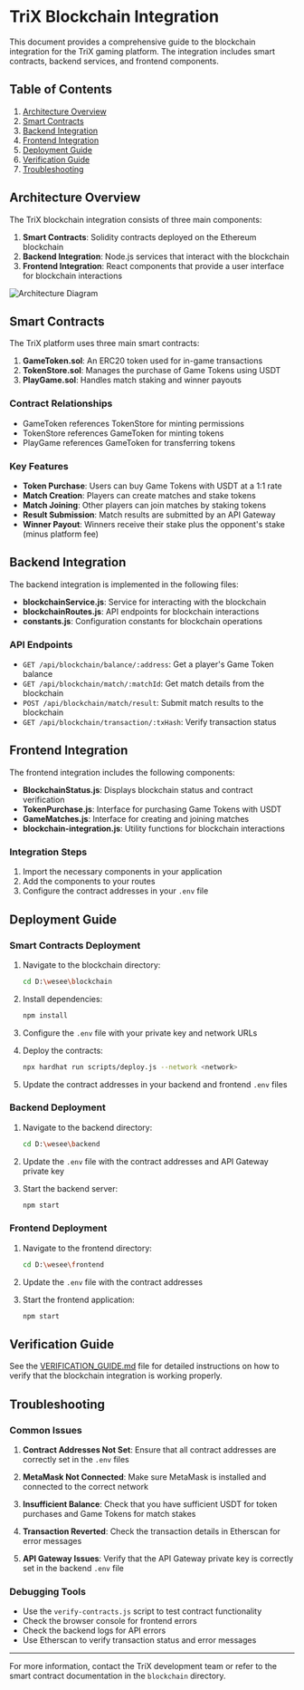 # TriX Blockchain Integration

This document provides a comprehensive guide to the blockchain integration for the TriX gaming platform. The integration includes smart contracts, backend services, and frontend components.

## Table of Contents

1. [Architecture Overview](#architecture-overview)
2. [Smart Contracts](#smart-contracts)
3. [Backend Integration](#backend-integration)
4. [Frontend Integration](#frontend-integration)
5. [Deployment Guide](#deployment-guide)
6. [Verification Guide](#verification-guide)
7. [Troubleshooting](#troubleshooting)

## Architecture Overview

The TriX blockchain integration consists of three main components:

1. **Smart Contracts**: Solidity contracts deployed on the Ethereum blockchain
2. **Backend Integration**: Node.js services that interact with the blockchain
3. **Frontend Integration**: React components that provide a user interface for blockchain interactions

![Architecture Diagram](https://mermaid.ink/img/pako:eNp1kU1PwzAMhv9KlBOgSf0BHCZtQkgcEBLixGVKXDdis6RJ1aaq-u9x261jgpzix6_fOPZJWGsJCrFzrXlhDw5bUjBaZ1pnSFrJnrRBBU_GdqRgb1oPCnrXWmQFO1KODFrUhIYUbKgLaPCIbGhtKHi3xNGHMfpHwcEF9GjJkYKjsyHEuNWuIQUb1-JkLnvXhBBjjDFu_Pf5_JIsy7IsX8iy_Mz_8-XyKs_zPM9fybL8yqdJOk3TNE2nZFn-5JMkmaRJkiQTsiwvc5Iko2QURdGILMvLfJQko2gYhuGQLMvLPAzDYRiEQRCQZXmZB0HQD_q9Xq9PlmXJfd_v-Z7neT2yLEvuep7nuq7rdr8AcMKXrw)

## Smart Contracts

The TriX platform uses three main smart contracts:

1. **GameToken.sol**: An ERC20 token used for in-game transactions
2. **TokenStore.sol**: Manages the purchase of Game Tokens using USDT
3. **PlayGame.sol**: Handles match staking and winner payouts

### Contract Relationships

- GameToken references TokenStore for minting permissions
- TokenStore references GameToken for minting tokens
- PlayGame references GameToken for transferring tokens

### Key Features

- **Token Purchase**: Users can buy Game Tokens with USDT at a 1:1 rate
- **Match Creation**: Players can create matches and stake tokens
- **Match Joining**: Other players can join matches by staking tokens
- **Result Submission**: Match results are submitted by an API Gateway
- **Winner Payout**: Winners receive their stake plus the opponent's stake (minus platform fee)

## Backend Integration

The backend integration is implemented in the following files:

- **blockchainService.js**: Service for interacting with the blockchain
- **blockchainRoutes.js**: API endpoints for blockchain interactions
- **constants.js**: Configuration constants for blockchain operations

### API Endpoints

- `GET /api/blockchain/balance/:address`: Get a player's Game Token balance
- `GET /api/blockchain/match/:matchId`: Get match details from the blockchain
- `POST /api/blockchain/match/result`: Submit match results to the blockchain
- `GET /api/blockchain/transaction/:txHash`: Verify transaction status

## Frontend Integration

The frontend integration includes the following components:

- **BlockchainStatus.js**: Displays blockchain status and contract verification
- **TokenPurchase.js**: Interface for purchasing Game Tokens with USDT
- **GameMatches.js**: Interface for creating and joining matches
- **blockchain-integration.js**: Utility functions for blockchain interactions

### Integration Steps

1. Import the necessary components in your application
2. Add the components to your routes
3. Configure the contract addresses in your `.env` file

## Deployment Guide

### Smart Contracts Deployment

1. Navigate to the blockchain directory:
   ```bash
   cd D:\wesee\blockchain
   ```

2. Install dependencies:
   ```bash
   npm install
   ```

3. Configure the `.env` file with your private key and network URLs

4. Deploy the contracts:
   ```bash
   npx hardhat run scripts/deploy.js --network <network>
   ```

5. Update the contract addresses in your backend and frontend `.env` files

### Backend Deployment

1. Navigate to the backend directory:
   ```bash
   cd D:\wesee\backend
   ```

2. Update the `.env` file with the contract addresses and API Gateway private key

3. Start the backend server:
   ```bash
   npm start
   ```

### Frontend Deployment

1. Navigate to the frontend directory:
   ```bash
   cd D:\wesee\frontend
   ```

2. Update the `.env` file with the contract addresses

3. Start the frontend application:
   ```bash
   npm start
   ```

## Verification Guide

See the [VERIFICATION_GUIDE.md](./VERIFICATION_GUIDE.md) file for detailed instructions on how to verify that the blockchain integration is working properly.

## Troubleshooting

### Common Issues

1. **Contract Addresses Not Set**: Ensure that all contract addresses are correctly set in the `.env` files

2. **MetaMask Not Connected**: Make sure MetaMask is installed and connected to the correct network

3. **Insufficient Balance**: Check that you have sufficient USDT for token purchases and Game Tokens for match stakes

4. **Transaction Reverted**: Check the transaction details in Etherscan for error messages

5. **API Gateway Issues**: Verify that the API Gateway private key is correctly set in the backend `.env` file

### Debugging Tools

- Use the `verify-contracts.js` script to test contract functionality
- Check the browser console for frontend errors
- Check the backend logs for API errors
- Use Etherscan to verify transaction status and error messages

---

For more information, contact the TriX development team or refer to the smart contract documentation in the `blockchain` directory.